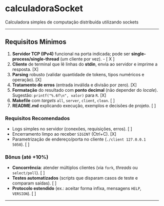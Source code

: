 # calculadoraSocket
Calculadora simples de computação distribuída utilizando sockets

---

## Requisitos Mínimos
1. **Servidor TCP (IPv4)** funcional na porta indicada; pode ser **single-process/single-thread** (um cliente por vez). - [ X ]
2. **Cliente** de terminal que lê linhas do **stdin**, envia ao servidor e imprime a resposta. [X]
3. **Parsing** robusto (validar quantidade de tokens, tipos numéricos e operação). [X]
4. **Tratamento de erros** (entrada inválida e divisão por zero). [X]
5. **Formatação** do resultado com **ponto decimal** (não depender do *locale*). Sugestão: `printf("%.6f\n", valor)` para `R`. [X]
6. **Makefile** com *targets* `all`, `server`, `client`, `clean`. [ ]
7. **README.md** explicando execução, exemplos e decisões de projeto. [ ]

### Requisitos Recomendados
- Logs simples no servidor (conexões, requisições, erros). [ ]
- Encerramento limpo ao receber `SIGINT` (Ctrl+C). [X]
- Parametrização de endereço/porta no cliente (`./client 127.0.0.1 5050`). [ ]

### Bônus (até +10%)
- **Concorrência**: atender múltiplos clientes (via `fork`, *threads* ou `select/poll`). [ ]
- **Testes automatizados** (scripts que disparam casos de teste e comparam saídas). [ ]
- **Protocolo estendido** (ex.: aceitar forma infixa, mensagens `HELP`, `VERSION`). [ ]

---
